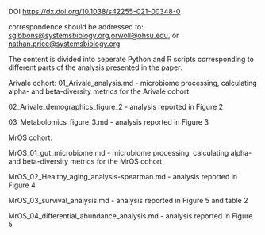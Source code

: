 DOI https://dx.doi.org/10.1038/s42255-021-00348-0

correspondence should be addressed to: sgibbons@systemsbiology.org,orwoll@ohsu.edu, or nathan.price@systemsbiology.org

The content is divided into seperate Python and R scripts corresponding to different parts of the analysis presented in the paper:

Arivale cohort:
01_Arivale_analysis.md - microbiome processing, calculating alpha- and beta-diversity metrics for the Arivale cohort

02_Arivale_demographics_figure_2 - analysis reported in Figure 2

03_Metabolomics_figure_3.md - analysis reported in Figure 3

MrOS cohort:

MrOS_01_gut_microbiome.md - microbiome processing, calculating alpha- and beta-diversity metrics for the MrOS cohort

MrOS_02_Healthy_aging_analysis-spearman.md - analysis reported in Figure 4

MrOS_03_survival_analysis.md - analysis reported in Figure 5 and table 2

MrOS_04_differential_abundance_analysis.md - analysis reported in Figure 5



